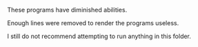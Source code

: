 These programs have diminished abilities. 

Enough lines were removed to render the programs useless.

I still do not recommend attempting to run anything in this folder.